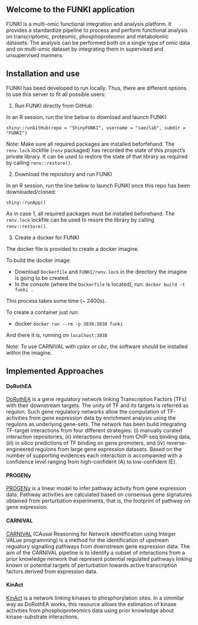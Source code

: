 ## Welcome to the FUNKI application
FUNKI is a multi-omic functional integration and analysis platform. It provides a standardize pipeline to process and perform functional analysis on transcriptomic, proteomic, phosphoproteomic and metabolomic datasets. The analysis can be performed both on a single type of omic data and on multi-omic dataset by integrating them in supervised and unsupervised manners.

## Installation and use

FUNKI has beed developed to run locally.
Thus, there are different options to use this server to fit all possible users: 

1. Run FUNKI directly from GitHub

In an R session, run the line below to download and launch FUNKI:

```shiny::runGitHub(repo = "ShinyFUNKI", username = "saezlab", subdir = "FUNKI")``` 

Note: Make sure all required packages are installed beforfehand.
The ```renv.lock``` lockfile (```renv``` packaged) has recorded the state of this project’s private library.
It can be used to restore the state of that library as required by calling ```renv::restore()```.

2. Download the repository and run FUNKI

In an R session, run the line below to launch FUNKI once this repo has been downloaded/cloned:

```shiny::runApp()```

As in case 1, all required packages must be installed beforehand.
The ```renv.lock``` lockfile can be used to resore the library by calling ```renv::restore()```.

3. Create a docker for FUNKI

The docker file is provided to create a docker imagine. 

To build the docker image:

  * Download ```Dockerfile```  and ```FUNKI/renv.lock``` in the directory the imagine is going to be created.
  * In the console (where the ```Dockerfile``` is located), run: ```docker build -t funki .``` 

This process takes some time (~ 2400s).

To create a container just run:

  * docker ```docker run --rm -p 3838:3838 funki```

And there it is, running on ```localhost:3838```

Note: To use CARNIVAL with *cplex* or *cbc*, the software should be installed within the imagine.

## Implemented Approaches

#### DoRothEA
[DoRothEA](https://saezlab.github.io/DoRothEA/) is a gene regulatory network linking Transcription Factors (TFs) with their downstream targets. The unity of TF and its targets is referred as regulon. Such gene regulatory networks allow the computation of TF-activities from gene expression data by enrichment analysis using the regulons as underlying gene-sets. The network has been build integrating TF-target interactions from four different strategies: (i) manually curated interaction repositories, (ii) interactions derived from ChIP-seq binding data, (iii) in silico predictions of TF binding on gene promoters, and (iv) reverse-engineered regulons from large gene expression datasets. Based on the number of supporting evidences each interaction is accompanied with a confidence level ranging from high-confident (A) to low-confident (E).

#### PROGENy
[PROGENy](https://saezlab.github.io/progeny/) is a linear model to infer pathway activity from gene expression data. Pathway activities are calculated based on consensus gene signatures obtained from perturbation experiments, that is, the footprint of pathway on gene expression.

#### CARNIVAL
[CARNIVAL](https://saezlab.github.io/CARNIVAL/) (CAusal Reasoning for Network identification using Integer VALue programming) is a method for the identification of upstream reguatory signalling pathways from downstream gene expression data. The aim of the CARNIVAL pipeline is to identify a subset of interactions from a prior knowledge network that represent potential regulated pathways linking known or potential targets of perturbation towards active transcription factors derived from expression data.

#### KinAct
[KinAct](http://saezlab.github.io/kinact/) is a network linking kinases to phosphorylation sites. In a simmilar way as DoRothEA works, this resource allows the estimation of kinase activities from phosphoproteomics data using prior knowledge about kinase-substrate interactions.
